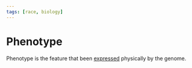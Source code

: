 ```yaml
---
tags: [race, biology]
---
```


# Phenotype

Phenotype is the feature that been [expressed](202308091143.md) physically by
the genome.
